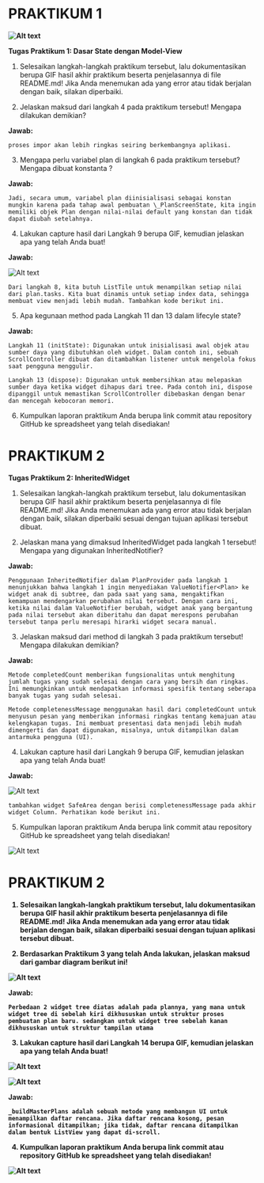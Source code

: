 # <b> PRAKTIKUM 1

![Alt text](<Desain tanpa judul.gif>)

Tugas Praktikum 1: Dasar State dengan Model-View</b>

1. Selesaikan langkah-langkah praktikum tersebut, lalu dokumentasikan berupa GIF hasil akhir praktikum beserta penjelasannya di file README.md! Jika Anda menemukan ada yang error atau tidak berjalan dengan baik, silakan diperbaiki.

2. Jelaskan maksud dari langkah 4 pada praktikum tersebut! Mengapa dilakukan demikian?

<b>Jawab:</b>

    proses impor akan lebih ringkas seiring berkembangnya aplikasi.

3. Mengapa perlu variabel plan di langkah 6 pada praktikum tersebut? Mengapa dibuat konstanta ?

<b>Jawab:</b>

    Jadi, secara umum, variabel plan diinisialisasi sebagai konstan mungkin karena pada tahap awal pembuatan \_PlanScreenState, kita ingin memiliki objek Plan dengan nilai-nilai default yang konstan dan tidak dapat diubah setelahnya.

4. Lakukan capture hasil dari Langkah 9 berupa GIF, kemudian jelaskan apa yang telah Anda buat!

<b>Jawab:</b>

![Alt text](image-27.png)

    Dari langkah 8, kita butuh ListTile untuk menampilkan setiap nilai dari plan.tasks. Kita buat dinamis untuk setiap index data, sehingga membuat view menjadi lebih mudah. Tambahkan kode berikut ini.

5. Apa kegunaan method pada Langkah 11 dan 13 dalam lifecyle state?

<b>Jawab:</b>

    Langkah 11 (initState): Digunakan untuk inisialisasi awal objek atau sumber daya yang dibutuhkan oleh widget. Dalam contoh ini, sebuah ScrollController dibuat dan ditambahkan listener untuk mengelola fokus saat pengguna menggulir.

    Langkah 13 (dispose): Digunakan untuk membersihkan atau melepaskan sumber daya ketika widget dihapus dari tree. Pada contoh ini, dispose dipanggil untuk memastikan ScrollController dibebaskan dengan benar dan mencegah kebocoran memori.

6. Kumpulkan laporan praktikum Anda berupa link commit atau repository GitHub ke spreadsheet yang telah disediakan!

# <b> PRAKTIKUM 2

Tugas Praktikum 2: InheritedWidget</b>

1. Selesaikan langkah-langkah praktikum tersebut, lalu dokumentasikan berupa GIF hasil akhir praktikum beserta penjelasannya di file README.md! Jika Anda menemukan ada yang error atau tidak berjalan dengan baik, silakan diperbaiki sesuai dengan tujuan aplikasi tersebut dibuat.

2. Jelaskan mana yang dimaksud InheritedWidget pada langkah 1 tersebut! Mengapa yang digunakan InheritedNotifier?

<b>Jawab:</b>

    Penggunaan InheritedNotifier dalam PlanProvider pada langkah 1 menunjukkan bahwa langkah 1 ingin menyediakan ValueNotifier<Plan> ke widget anak di subtree, dan pada saat yang sama, mengaktifkan kemampuan mendengarkan perubahan nilai tersebut. Dengan cara ini, ketika nilai dalam ValueNotifier berubah, widget anak yang bergantung pada nilai tersebut akan diberitahu dan dapat merespons perubahan tersebut tanpa perlu meresapi hirarki widget secara manual.

3. Jelaskan maksud dari method di langkah 3 pada praktikum tersebut! Mengapa dilakukan demikian?

<b>Jawab:</b>

    Metode completedCount memberikan fungsionalitas untuk menghitung jumlah tugas yang sudah selesai dengan cara yang bersih dan ringkas. Ini memungkinkan untuk mendapatkan informasi spesifik tentang seberapa banyak tugas yang sudah selesai.

    Metode completenessMessage menggunakan hasil dari completedCount untuk menyusun pesan yang memberikan informasi ringkas tentang kemajuan atau kelengkapan tugas. Ini membuat presentasi data menjadi lebih mudah dimengerti dan dapat digunakan, misalnya, untuk ditampilkan dalam antarmuka pengguna (UI).

4. Lakukan capture hasil dari Langkah 9 berupa GIF, kemudian jelaskan apa yang telah Anda buat!

<b>Jawab:</b>

![Alt text](image-28.png)

    tambahkan widget SafeArea dengan berisi completenessMessage pada akhir widget Column. Perhatikan kode berikut ini.

5. Kumpulkan laporan praktikum Anda berupa link commit atau repository GitHub ke spreadsheet yang telah disediakan!

![Alt text](<Desain tanpa judul (1).gif>)

# <b> PRAKTIKUM 2

1. Selesaikan langkah-langkah praktikum tersebut, lalu dokumentasikan berupa GIF hasil akhir praktikum beserta penjelasannya di file README.md! Jika Anda menemukan ada yang error atau tidak berjalan dengan baik, silakan diperbaiki sesuai dengan tujuan aplikasi tersebut dibuat.

2. Berdasarkan Praktikum 3 yang telah Anda lakukan, jelaskan maksud dari gambar diagram berikut ini!

![Alt text](image-29.png)

<b>Jawab:</b>

    Perbedaan 2 widget tree diatas adalah pada plannya, yang mana untuk widget tree di sebelah kiri dikhususkan untuk struktur proses pembuatan plan baru. sedangkan untuk widget tree sebelah kanan dikhususkan untuk struktur tampilan utama

3. Lakukan capture hasil dari Langkah 14 berupa GIF, kemudian jelaskan apa yang telah Anda buat!

![Alt text](image-30.png)

![Alt text](image-31.png)

<b>Jawab:</b>

    _buildMasterPlans adalah sebuah metode yang membangun UI untuk menampilkan daftar rencana. Jika daftar rencana kosong, pesan informasional ditampilkan; jika tidak, daftar rencana ditampilkan dalam bentuk ListView yang dapat di-scroll.

4. Kumpulkan laporan praktikum Anda berupa link commit atau repository GitHub ke spreadsheet yang telah disediakan!

![Alt text](<Desain tanpa judul (2).gif>)
